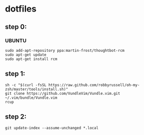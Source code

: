# dotfiles

step 0:
---

### UBUNTU

    sudo add-apt-repository ppa:martin-frost/thoughtbot-rcm
    sudo apt-get update
    sudo apt-get install rcm

step 1:
---

    sh -c "$(curl -fsSL https://raw.github.com/robbyrussell/oh-my-zsh/master/tools/install.sh)"
    git clone https://github.com/VundleVim/Vundle.vim.git ~/.vim/bundle/Vundle.vim
    rcup

step 2:
---
    git update-index --assume-unchanged *.local
